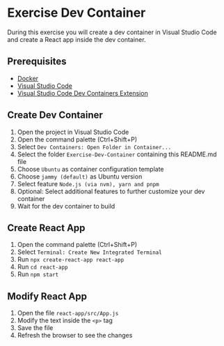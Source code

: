 # Exercise Dev Container

During this exercise you will create a dev container in Visual Studio Code and create a React app inside the dev container.

## Prerequisites

- [Docker](https://www.docker.com/products/docker-desktop)
- [Visual Studio Code](https://code.visualstudio.com/)
- [Visual Studio Code Dev Containers Extension](https://marketplace.visualstudio.com/items?itemName=ms-vscode-remote.remote-containers)

## Create Dev Container

1. Open the project in Visual Studio Code
2. Open the command palette (Ctrl+Shift+P)
3. Select `Dev Containers: Open Folder in Container...`
4. Select the folder `Exercise-Dev-Container` containing this README.md file
5. Choose `Ubuntu` as container configuration template
6. Choose `jammy (default)` as Ubuntu version
7. Select feature `Node.js (via nvm), yarn and pnpm`
8. Optional: Select additional features to further customize your dev container
9. Wait for the dev container to build

## Create React App

1. Open the command palette (Ctrl+Shift+P)
2. Select `Terminal: Create New Integrated Terminal`
3. Run `npx create-react-app react-app`
4. Run `cd react-app`
5. Run `npm start`

## Modify React App

1. Open the file `react-app/src/App.js`
2. Modify the text inside the `<p>` tag
3. Save the file
4. Refresh the browser to see the changes
